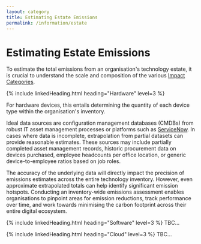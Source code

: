 ```yaml
---
layout: category
title: Estimating Estate Emissions
permalink: /information/estate
---
```


# Estimating Estate Emissions

To estimate the total emissions from an organisation's technology estate, it is crucial to understand the scale and composition of the various [Impact Categories](categories). 

{% include linkedHeading.html heading="Hardware" level=3 %}

For hardware devices, this entails determining the quantity of each device type within the organisation's inventory. 

Ideal data sources are configuration management databases (CMDBs) from robust IT asset management processes or platforms such as [ServiceNow](https://www.servicenow.com/uk/). In cases where data is incomplete, extrapolation from partial datasets can provide reasonable estimates. These sources may include partially completed asset management records, historic procurement data on devices purchased, employee headcounts per office location, or generic device-to-employee ratios based on job roles.

The accuracy of the underlying data will directly impact the precision of emissions estimates across the entire technology inventory. However, even approximate extrapolated totals can help identify significant emission hotspots. Conducting an inventory-wide emissions assessment enables organisations to pinpoint areas for emission reductions, track performance over time, and work towards minimising the carbon footprint across their entire digital ecosystem.

{% include linkedHeading.html heading="Software" level=3 %}
TBC...

{% include linkedHeading.html heading="Cloud" level=3 %}
TBC...
